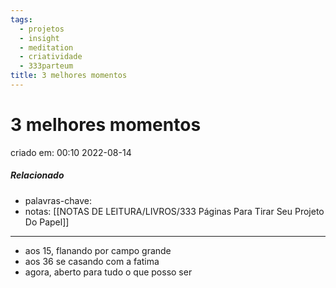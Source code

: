 ```yaml
---
tags:
  - projetos
  - insight
  - meditation
  - criatividade
  - 333parteum
title: 3 melhores momentos
---
```


# 3 melhores momentos

criado em: 00:10 2022-08-14

##### Relacionado

- palavras-chave: 
- notas: [[NOTAS DE LEITURA/LIVROS/333 Páginas Para Tirar Seu Projeto Do Papel]]

---
- aos 15, flanando por campo grande
- aos 36 se casando com a fatima
- agora, aberto para tudo o que posso ser
